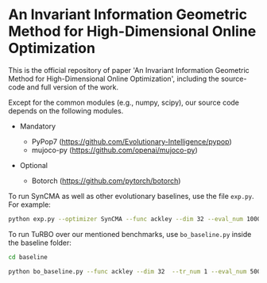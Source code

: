 # An Invariant Information Geometric Method for High-Dimensional Online Optimization
This is the official repository of paper 'An Invariant Information Geometric Method for High-Dimensional Online Optimization', including the source-code and full version of the work.

Except for the common modules (e.g., numpy, scipy), our source code depends on the following modules.

- Mandatory
  - PyPop7 (https://github.com/Evolutionary-Intelligence/pypop)
  - mujoco-py (https://github.com/openai/mujoco-py)


- Optional
  - Botorch (https://github.com/pytorch/botorch)

To run SynCMA as well as other evolutionary baselines, use the file `exp.py`. For example:

```bash
python exp.py --optimizer SynCMA --func ackley --dim 32 --eval_num 10000 --rep 100 --lam 2
```

To run TuRBO over our mentioned benchmarks, use `bo_baseline.py` inside the baseline folder:

```bash
cd baseline

python bo_baseline.py --func ackley --dim 32  --tr_num 1 --eval_num 5000 --repeat_num 30 --gpu_idx 0
```
